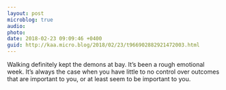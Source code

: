 ```yaml
---
layout: post
microblog: true
audio: 
photo: 
date: 2018-02-23 09:09:46 +0400
guid: http://kaa.micro.blog/2018/02/23/t966902882921472003.html
---
```

Walking definitely kept the demons at bay. It’s been a rough emotional week. It’s always the case when you have little to no control over outcomes that are important to you, or at least seem to be important to you.
